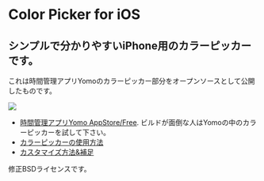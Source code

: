 Color Picker for iOS
====================
シンプルで分かりやすいiPhone用のカラーピッカーです。
-----------------------------

これは時間管理アプリYomoのカラーピッカー部分をオープンソースとして公開したものです。

![](http://media.tumblr.com/tumblr_lth1zs8KM91qmwe4d.png)


- [時間管理アプリYomo AppStore/Free](http://itunes.apple.com/app/id458919566). ビルドが面倒な人はYomoの中のカラーピッカーを試して下さい。
- [カラーピッカーの使用方法](http://yomoapp.tumblr.com/post/11770967899/iphone)
- [カスタマイズ方法&補足](http://yomoapp.tumblr.com/post/12328433742/iphone)

修正BSDライセンスです。
